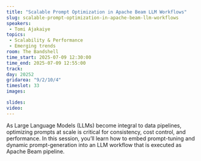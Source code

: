 ```yaml
---
title: "Scalable Prompt Optimization in Apache Beam LLM Workflows"
slug: scalable-prompt-optimization-in-apache-beam-llm-workflows
speakers:
 - Tomi Ajakaiye
topics:
 - Scalability & Performance
 - Emerging trends
room: The Bandshell
time_start: 2025-07-09 12:30:00
time_end: 2025-07-09 12:55:00
track: 
day: 20252
gridarea: "9/2/10/4"
timeslot: 33
images: 

slides:
video:
---
```


As Large Language Models (LLMs) become integral to data pipelines, optimizing prompts at scale is critical for consistency, cost control, and performance. In this session, you’ll learn how to embed prompt-tuning and dynamic prompt-generation into an LLM workflow that is executed as Apache Beam pipeline.